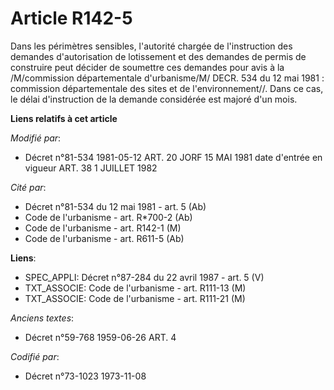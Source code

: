 # Article R142-5

Dans les périmètres sensibles, l'autorité chargée de l'instruction des demandes d'autorisation de lotissement et des demandes
de permis de construire peut décider de soumettre ces demandes pour avis à la /M/commission départementale d'urbanisme/M/
DECR. 534 du 12 mai 1981 : commission départementale des sites et de l'environnement//. Dans ce cas, le délai d'instruction
de la demande considérée est majoré d'un mois.

**Liens relatifs à cet article**

_Modifié par_:

  - Décret n°81-534 1981-05-12 ART. 20 JORF 15 MAI 1981 date d'entrée en   vigueur ART. 38 1 JUILLET 1982

_Cité par_:

  - Décret n°81-534 du 12 mai 1981 - art. 5 (Ab)
  - Code de l'urbanisme - art. R*700-2 (Ab)
  - Code de l'urbanisme - art. R142-1 (M)
  - Code de l'urbanisme - art. R611-5 (Ab)

**Liens**:

  - SPEC_APPLI: Décret n°87-284 du 22 avril 1987 - art. 5 (V)
  - TXT_ASSOCIE: Code de l'urbanisme - art. R111-13 (M)
  - TXT_ASSOCIE: Code de l'urbanisme - art. R111-21 (M)

_Anciens textes_:

  - Décret n°59-768 1959-06-26 ART. 4

_Codifié par_:

  - Décret n°73-1023 1973-11-08
